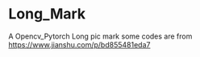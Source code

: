 # Long_Mark
A Opencv_Pytorch Long pic mark
some codes are from https://www.jianshu.com/p/bd855481eda7
